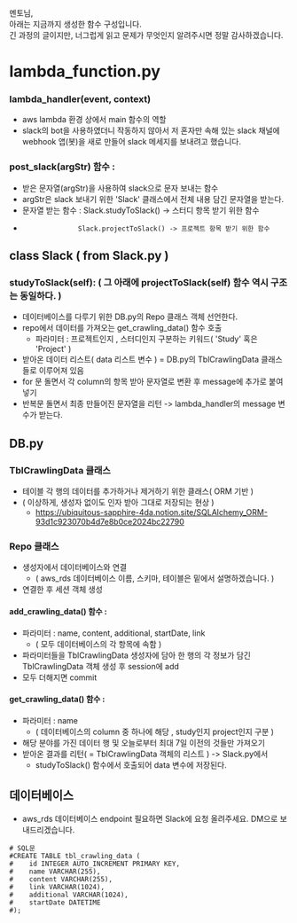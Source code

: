 멘토님, <br>
아래는 지금까지 생성한 함수 구성입니다. <br>
긴 과정의 글이지만, 너그럽게 읽고 문제가 무엇인지 알려주시면 정말 감사하겠습니다. <br>

# lambda_function.py

### lambda_handler(event, context)
- aws lambda 환경 상에서 main 함수의 역할
- slack의 bot을 사용하였더니 작동하지 않아서 저 혼자만 속해 있는 slack 채널에 webhook 앱(봇)을 새로 만들어 slack 메세지를 보내려고 했습니다.

### post_slack(argStr) 함수 : 
- 받은 문자열(argStr)을 사용하여 slack으로 문자 보내는 함수
- argStr은 slack 보내기 위한 'Slack' 클래스에서 전체 내용 담긴 문자열을 받는다.
- 문자열 받는 함수 : Slack.studyToSlack() -> 스터디 항목 받기 위한 함수
-                   Slack.projectToSlack() -> 프로젝트 항목 받기 위한 함수



## class Slack ( from Slack.py )

### studyToSlack(self): ( 그 아래에 projectToSlack(self) 함수 역시 구조는 동일하다. )
- 데이터베이스를 다루기 위한 DB.py의 Repo 클래스 객체 선언한다.
- repo에서 데이터를 가져오는 get_crawling_data() 함수 호출
  - 파라미터 : 프로젝트인지 , 스터디인지 구분하는 키워드( 'Study' 혹은 'Project' )
 - 받아온 데이터 리스트( data 리스트 변수 ) = DB.py의 TblCrawlingData 클래스들로 이루어져 있음
 - for 문 돌면서 각 column의 항목 받아 문자열로 변환 후 message에 추가로 붙여 넣기
 - 반복문 돌면서 최종 만들어진 문자열을 리턴 -> lambda_handler의 message 변수가 받는다.

## DB.py

### TblCrawlingData 클래스
- 테이블 각 행의 데이터를 추가하거나 제거하기 위한 클래스( ORM 기반 )
- ( 이상하게, 생성자 없이도 인자 받아 그대로 저장되는 현상 )
  - https://ubiquitous-sapphire-4da.notion.site/SQLAlchemy_ORM-93d1c923070b4d7e8b0ce2024bc22790

### Repo 클래스
- 생성자에서 데이터베이스와 연결
  - ( aws_rds 데이터베이스 이름, 스키마, 테이블은 밑에서 설명하겠습니다. )
- 연결한 후 세션 객체 생성

#### add_crawling_data() 함수 : 
- 파라미터 : name, content, additional, startDate, link 
  - ( 모두 데이터베이스의 각 항목에 속함 )
- 파라미터들을 TblCrawlingData 생성자에 담아 한 행의 각 정보가 담긴 TblCrawlingData 객체 생성 후 session에 add
- 모두 더해지면 commit

#### get_crawling_data() 함수 : 
- 파라미터 : name
  - ( 데이터베이스의 column 중 하나에 해당 , study인지 project인지 구분 )
- 해당 분야를 가진 데이터 행 및 오늘로부터 최대 7일 이전의 것들만 가져오기
- 받아온 결과를 리턴( = TblCrawlingData 객체의 리스트 ) -> Slack.py에서 
  - studyToSlack() 함수에서 호출되어 data 변수에 저장된다.
 
## 데이터베이스
- aws_rds 데이터베이스 endpoint 필요하면 Slack에 요청 올려주세요. DM으로 보내드리겠습니다.
```
# SQL문
#CREATE TABLE tbl_crawling_data (
#    id INTEGER AUTO_INCREMENT PRIMARY KEY,
#    name VARCHAR(255),
#    content VARCHAR(255),
#    link VARCHAR(1024),
#    additional VARCHAR(1024),
#    startDate DATETIME
#);
```
